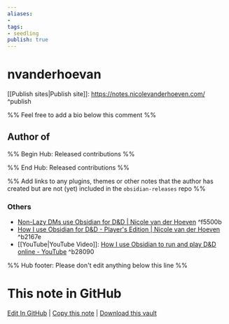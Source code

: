 ```yaml
---
aliases:
- 
tags:
- seedling
publish: true
---
```


# nvanderhoevan

<!-- - GitHub: [nvanderhoevan](https://github.com/nvanderhoevan/) ^github-->
<!-- - Discord: `@` ^discord-->
<!-- - Website: <> ^website-->
[[Publish sites|Publish site]]: <https://notes.nicolevanderhoeven.com/>  ^publish

%% Feel free to add a bio below this comment %%


## Author of

%% Begin Hub: Released contributions %%

<!--
### Plugins

- 
-->

<!--
### Themes

- 
-->

%% End Hub: Released contributions %%

%% Add links to any plugins, themes or other notes that the author has created but are not (yet) included in the `obsidian-releases` repo %%

<!--
### Unlisted plugins
-->

### Others

- [Non-Lazy DMs use Obsidian for D&D | Nicole van der Hoeven](https://nicolevanderhoeven.com/blog/20210930-non-lazy-dms-use-obsidian-for-dnd/) ^f5500b
- [How I use Obsidian for D&D - Player's Edition | Nicole van der Hoeven](https://nicolevanderhoeven.com/blog/20210809-dnd-obsidian-player/) ^b2167e
- [[YouTube|YouTube Video]]: [How I use Obsidian to run and play D&D online - YouTube](https://www.youtube.com/watch?v=3pt6_srUZ7U) ^b28090


<!--
## Sponsor this author
-->

<!-- - [[GitHub sponsors]]: [Sponsor @nvanderhoevan on GitHub Sponsors](https://github.com/sponsors/nvanderhoevan) ^github-sponsor-->
<!-- - [[Buy me a coffee]]: <https://> ^buy-me-a-coffee-->
<!-- - [[PayPal]]: <https://> ^paypal-->
<!-- - [[Patreon]]: <https://> ^patreon-->

<!--
## Follow this author
-->

<!-- - [[YouTube Channels|On YouTube]]: <https://> ^youtube-->
<!-- - Twitter: <https://> ^twitter-->
<!-- - ... -->

%% Hub footer: Please don't edit anything below this line %%

# This note in GitHub

<span class="git-footer">[Edit In GitHub](https://github.dev/obsidian-community/obsidian-hub/blob/main/01%20-%20Community/People/nvanderhoevan.md "git-hub-edit-note") | [Copy this note](https://raw.githubusercontent.com/obsidian-community/obsidian-hub/main/01%20-%20Community/People/nvanderhoevan.md "git-hub-copy-note") | [Download this vault](https://github.com/obsidian-community/obsidian-hub/archive/refs/heads/main.zip "git-hub-download-vault") </span>
